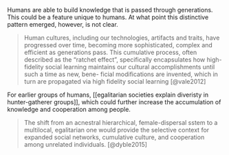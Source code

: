 Humans are able to build knowledge that is passed through generations. This could be a feature unique to humans. At what point this distinctive pattern emerged, however, is not clear. 

> Human cultures, including our technologies, artifacts and traits, have progressed over time, becoming more sophisticated, complex and efficient as generations pass. This cumulative process, often described as the “ratchet effect”, specifically encapsulates how high-fidelity social learning maintains our cultural accomplishments until such a time as new, bene- ficial modifications are invented, which in turn are propagated via high fidelity social learning
> [@vale2012]

For earlier groups of humans, [[egalitarian societies explain diveristy in hunter-gatherer groups]], which could further increase the accumulation of knowledge and cooperation among people. 

> The shift from an acnestral hierarchical, female-dispersal sstem to a multilocal, egalitarian one would provide the selective context for expanded social networks, cumulative culture, and cooperation among unrelated individuals.
> [@dyble2015]